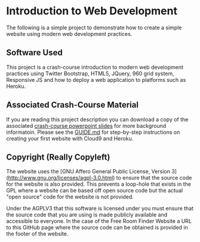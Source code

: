Introduction to Web Development
=================================

The following is a simple project to demonstrate how to create a simple website 
using modern web development practices.


Software Used
---------------

This project is a crash-course introduction to modern web development practices using
Twitter Bootstrap, HTML5, JQuery, 960 grid system, Responsive JS and how to deploy
a web application to platforms such as Heroku.


Associated Crash-Course Material
---------------------------------

If you are reading this project description you can download a copy of the associated
[crash-course powerpoint slides](http://goo.gl/xL7Jq) for more background informatoin.
Please see the [GUIDE.md](GUIDE.md) for step-by-step instructions on creating your 
first website with Cloud9 and Heroku.


Copyright (Really Copyleft)
---------------------------

The website uses the [GNU Affero General Public License, Version 3]
(http://www.gnu.org/licenses/agpl-3.0.html) to ensure that the source code for the 
website is also provided. This prevents a loop-hole that exists in the GPL where a 
website can be based off open source code but the actual "open source" code for the
website is not provided.

Under the AGPLV3 that this software is licensed under you must ensure that the source 
code that you are using is made publicly available and accessible to everyone. In the
case of the Free Room Finder Website a URL to this GitHub page where the source code 
can be obtained is provided in the footer of the website.
